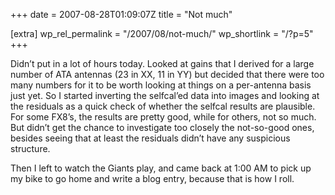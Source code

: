 +++
date = 2007-08-28T01:09:07Z
title = "Not much"

[extra]
wp_rel_permalink = "/2007/08/not-much/"
wp_shortlink = "/?p=5"
+++

Didn’t put in a lot of hours today. Looked at gains that I derived for a large
number of ATA antennas (23 in XX, 11 in YY) but decided that there were too
many numbers for it to be worth looking at things on a per-antenna basis just
yet. So I started inverting the selfcal’ed data into images and looking at the
residuals as a quick check of whether the selfcal results are plausible. For
some FX8’s, the results are pretty good, while for others, not so much. But
didn’t get the chance to investigate too closely the not-so-good ones, besides
seeing that at least the residuals didn’t have any suspicious structure.

Then I left to watch the Giants play, and came back at 1:00 AM to pick up my
bike to go home and write a blog entry, because that is how I roll.
